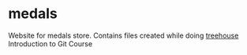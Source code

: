 # medals
Website for medals store.
Contains files created while doing [treehouse](teamtreehouse.com) Introduction to Git Course
